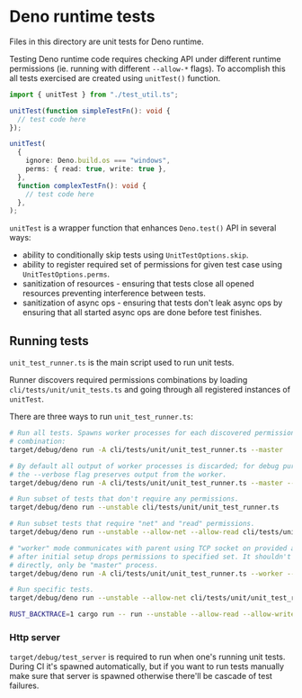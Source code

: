 # Deno runtime tests

Files in this directory are unit tests for Deno runtime.

Testing Deno runtime code requires checking API under different runtime
permissions (ie. running with different `--allow-*` flags). To accomplish this
all tests exercised are created using `unitTest()` function.

```ts
import { unitTest } from "./test_util.ts";

unitTest(function simpleTestFn(): void {
  // test code here
});

unitTest(
  {
    ignore: Deno.build.os === "windows",
    perms: { read: true, write: true },
  },
  function complexTestFn(): void {
    // test code here
  },
);
```

`unitTest` is a wrapper function that enhances `Deno.test()` API in several
ways:

- ability to conditionally skip tests using `UnitTestOptions.skip`.
- ability to register required set of permissions for given test case using
  `UnitTestOptions.perms`.
- sanitization of resources - ensuring that tests close all opened resources
  preventing interference between tests.
- sanitization of async ops - ensuring that tests don't leak async ops by
  ensuring that all started async ops are done before test finishes.

## Running tests

`unit_test_runner.ts` is the main script used to run unit tests.

Runner discovers required permissions combinations by loading
`cli/tests/unit/unit_tests.ts` and going through all registered instances of
`unitTest`.

There are three ways to run `unit_test_runner.ts`:

```sh
# Run all tests. Spawns worker processes for each discovered permission
# combination:
target/debug/deno run -A cli/tests/unit/unit_test_runner.ts --master

# By default all output of worker processes is discarded; for debug purposes
# the --verbose flag preserves output from the worker.
target/debug/deno run -A cli/tests/unit/unit_test_runner.ts --master --verbose

# Run subset of tests that don't require any permissions.
target/debug/deno run --unstable cli/tests/unit/unit_test_runner.ts

# Run subset tests that require "net" and "read" permissions.
target/debug/deno run --unstable --allow-net --allow-read cli/tests/unit/unit_test_runner.ts

# "worker" mode communicates with parent using TCP socket on provided address;
# after initial setup drops permissions to specified set. It shouldn't be used
# directly, only be "master" process.
target/debug/deno run -A cli/tests/unit/unit_test_runner.ts --worker --addr=127.0.0.1:4500 --perms=net,write,run

# Run specific tests.
target/debug/deno run --unstable --allow-net cli/tests/unit/unit_test_runner.ts -- netTcpListenClose

RUST_BACKTRACE=1 cargo run -- run --unstable --allow-read --allow-write cli/tests/unit/unit_test_runner.ts -- netUnixDialListen
```

### Http server

`target/debug/test_server` is required to run when one's running unit tests.
During CI it's spawned automatically, but if you want to run tests manually make
sure that server is spawned otherwise there'll be cascade of test failures.
